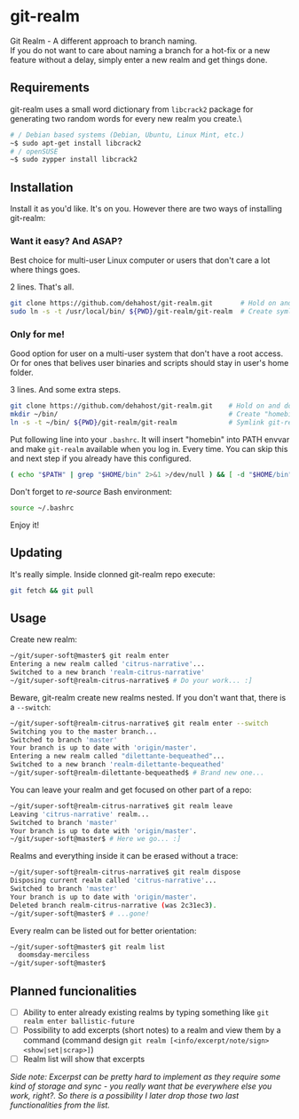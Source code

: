 # git-realm

Git Realm - A different approach to branch naming.\
If you do not want to care about naming a branch for a hot-fix or a new feature without a delay, simply enter a new realm and get things done.

## Requirements

git-realm uses a small word dictionary from `libcrack2` package for generating two random words for every new realm you create.\
```bash
# / Debian based systems (Debian, Ubuntu, Linux Mint, etc.)
~$ sudo apt-get install libcrack2
# / openSUSE
~$ sudo zypper install libcrack2
```

## Installation

Install it as you'd like. It's on you. However there are two ways of installing git-realm:

### Want it easy? And ASAP?
Best choice for multi-user Linux computer or users that don't care a lot where things goes.

2 lines. That's all.
```bash
git clone https://github.com/dehahost/git-realm.git       # Hold on and do not cd into the repo!
sudo ln -s -t /usr/local/bin/ ${PWD}/git-realm/git-realm  # Create symlink in /usr/local/bin/
```

### Only for me!
Good option for user on a multi-user system that don't have a root access. Or for ones that belives user binaries and scripts should stay in user's home folder.

3 lines. And some extra steps.
```bash
git clone https://github.com/dehahost/git-realm.git    # Hold on and do not cd into the repo!
mkdir ~/bin/                                           # Create "homebin"
ln -s -t ~/bin/ ${PWD}/git-realm/git-realm             # Symlink git-realm in
```

Put following line into your `.bashrc`. It will insert "homebin" into PATH envvar and make `git-realm` available when you log in. Every time.
You can skip this and next step if you already have this configured.
```bash
( echo "$PATH" | grep "$HOME/bin" 2>&1 >/dev/null ) && [ -d "$HOME/bin" ] && export PATH="$PATH:$HOME/bin"
```

Don't forget to *re-source* Bash environment:
```bash
source ~/.bashrc
```

Enjoy it!

## Updating

It's really simple. Inside clonned git-realm repo execute:
```bash
git fetch && git pull
```

## Usage

Create new realm:
```bash
~/git/super-soft@master$ git realm enter
Entering a new realm called 'citrus-narrative'...
Switched to a new branch 'realm-citrus-narrative'
~/git/super-soft@realm-citrus-narrative$ # Do your work... :]
```

Beware, git-realm create new realms nested. If you don't want that, there is a `--switch`:
```bash
~/git/super-soft@realm-citrus-narrative$ git realm enter --switch
Switching you to the master branch...
Switched to branch 'master'
Your branch is up to date with 'origin/master'.
Entering a new realm called "dilettante-bequeathed"...
Switched to a new branch 'realm-dilettante-bequeathed'
~/git/super-soft@realm-dilettante-bequeathed$ # Brand new one...
```

You can leave your realm and get focused on other part of a repo:
```bash
~/git/super-soft@realm-citrus-narrative$ git realm leave
Leaving 'citrus-narrative' realm...
Switched to branch 'master'
Your branch is up to date with 'origin/master'.
~/git/super-soft@master$ # Here we go... :]
```

Realms and everything inside it can be erased without a trace:
```bash
~/git/super-soft@realm-citrus-narrative$ git realm dispose
Disposing current realm called 'citrus-narrative'...
Switched to branch 'master'
Your branch is up to date with 'origin/master'.
Deleted branch realm-citrus-narrative (was 2c31ec3).
~/git/super-soft@master$ # ...gone!
```

Every realm can be listed out for better orientation:
```bash
~/git/super-soft@master$ git realm list
  doomsday-merciless
~/git/super-soft@master$
```

## Planned funcionalities

- [ ] Ability to enter already existing realms by typing something like `git realm enter ballistic-future`
- [ ] Possibility to add excerpts (short notes) to a realm and view them by a command (command design `git realm [<info/excerpt/note/sign> <show|set|scrap>]`)
- [ ] Realm list will show that excerpts

_Side note: Excerpst can be pretty hard to implement as they require some kind of storage and sync - you really want that be everywhere else you work, right?. So there is a possibility I later drop those two last functionalities from the list._
